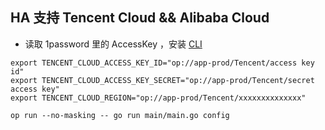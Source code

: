 ## HA 支持 Tencent Cloud && Alibaba Cloud

- 读取 1password 里的 AccessKey ，安装 [CLI](https://developer.1password.com/docs/cli/get-started)

```shell
export TENCENT_CLOUD_ACCESS_KEY_ID="op://app-prod/Tencent/access key id"
export TENCENT_CLOUD_ACCESS_KEY_SECRET="op://app-prod/Tencent/secret access key"
export TENCENT_CLOUD_REGION="op://app-prod/Tencent/xxxxxxxxxxxxxx"

op run --no-masking -- go run main/main.go config
```